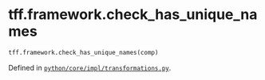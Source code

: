 <div itemscope itemtype="http://developers.google.com/ReferenceObject">
<meta itemprop="name" content="tff.framework.check_has_unique_names" />
<meta itemprop="path" content="Stable" />
</div>

# tff.framework.check_has_unique_names

```python
tff.framework.check_has_unique_names(comp)
```

Defined in
[`python/core/impl/transformations.py`](http://github.com/tensorflow/federated/tree/master/tensorflow_federated/python/core/impl/transformations.py).

<!-- Placeholder for "Used in" -->
